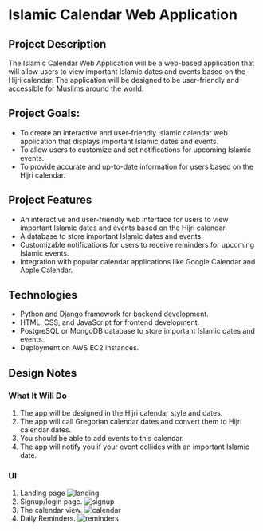 # Islamic Calendar Web Application

## Project Description
<p> The Islamic Calendar Web Application will be a web-based application that will allow users to view important Islamic dates and events based on the Hijri calendar. The application will be designed to be user-friendly and accessible for Muslims around the world.</p>

## Project Goals:
- To create an interactive and user-friendly Islamic calendar web application that displays important Islamic dates and events.
- To allow users to customize and set notifications for upcoming Islamic events.
- To provide accurate and up-to-date information for users based on the Hijri calendar.

## Project Features
- An interactive and user-friendly web interface for users to view important Islamic dates and events based on the Hijri calendar.
- A database to store important Islamic dates and events.
- Customizable notifications for users to receive reminders for upcoming Islamic events.
- Integration with popular calendar applications like Google Calendar and Apple Calendar.

## Technologies
- Python and Django framework for backend development.
- HTML, CSS, and JavaScript for frontend development.
- PostgreSQL or MongoDB database to store important Islamic dates and events.
- Deployment on AWS EC2 instances.

## Design Notes
### What It Will Do
1. The app will be designed in the Hijri calendar style and dates.
2. The app will call Gregorian calendar dates and convert them to Hijri calendar dates.
3. You should be able to add events to this calendar.
4. The app will notify you if your event collides with an important Islamic date.
### UI
1. Landing page
![landing](https://github.com/enzonjagi/Islam_Calendar_App/Images/Landing.png)
2. Signup/login page.
![signup](https://github.com/enzonjagi/Islam_Calendar_App/Images/signup.png)
3. The calendar view.
![calendar](https://github.com/enzonjagi/Islam_Calendar_App/calendarpage.png)
4. Daily Reminders.
![reminders](https://github.com/enzonjagi/Islam_Calendar_App/reminder.png)

